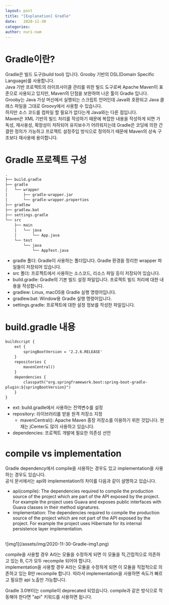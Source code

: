 ```yaml
---
layout: post
title: "[Explanation] Gradle"
date:   2020-11-30
categories:
author: nuri-nam
---
```


# Gradle이란?
Gradle은 빌드 도구(build tool) 입니다. Grooby 기반의 DSL(Domain Specific Language)를 사용합니다.<br>
Java 기반 프로젝트의 라이프사이클 관리를 위한 빌드 도구로써 Apache Maven이 표준으로 사용되고 있지만, Maven의 단점을 보완하여 나온 툴이 Gradle 입니다.<br>
Grooby는 Java 가상 머신에서 실행되는 스크립트 언어인데 Java와 호환되고 Java 클래스 파일을 그대로 Groovy에서 사용할 수 있습니다.<br>
하지만 소스 코드를 컴파일 할 필요가 없다는게 Java와는 다른 점입니다.<br>
Maven은 XML 기반의 빌드 처리를 작성하기 때문에 복잡한 내용을 작성하게 되면 가독성, 재사용성, 확장성이 저하되어 유지보수가 어려워지는데 
Gradle은 코딩에 의한 간결한 정의가 가능하고 프로젝트 설정주입 방식으로 정의하기 때문에 Maven의 상속 구조보다 재사용에 용이합니다.

# Gradle 프로젝트 구성
```
.
├── build.gradle
├── gradle
│   └── wrapper
│       ├── gradle-wrapper.jar
│       └── gradle-wrapper.properties
├── gradlew
├── gradlew.bat
├── settings.gradle
└── src
    ├── main
    │   └── java
    │       └── App.java
    └── test
        └── java
            └── AppTest.java
```
  * gradle 폴더: Gradle이 사용하는 폴더입니다. Gradle 환경을 정리한 wrapper 파일들이 저장되어 있습니다.
  * src 폴더: 프로젝트에서 사용하는 소스코드, 리소스 파일 등이 저장되어 있습니다.
  * build.gradle: Gradle의 기본 빌드 설정 파일입니다. 프로젝트 빌드 처리에 대한 내용을 작성합니다.
  * gradlew: Linux, macOS용 Gradle 실행 명령어입니다.
  * gradlew.bat: Window용 Gradle 실행 명령어입니다.
  * settings.gradle: 프로젝트에 대한 설정 정보를 작성한 파일입니다.

# build.gradle 내용
```
buildscript {
    ext {
        springBootVersion = '2.2.6.RELEASE'
    }
    repositories {
        mavenCentral()
    }
    dependencies {
        classpath("org.springframework.boot:spring-boot-gradle-plugin:${springBootVersion}")
    }
}
```
  * ext: build.gradle에서 사용하는 전역변수를 설정
  * repository: 라이브러리를 받을 원격 저장소 지정
    * mavenCentral(): Apache Maven 중장 저장소를 이용하기 위한 것입니다. 현재는 jCenter도 많이 사용하고 있습니다.
  * dependencies: 프로젝트 개발에 필요한 의존성 선언
   
# compile vs implementation
Gradle dependency에서 compile을 사용하는 경우도 있고 implementation을 사용하는 경우도 있습니다.<br>
공식 문서에서는 api와 implementation의 차이를 다음과 같이 설명하고 있습니다.<br>
  * api(compile): The dependencies required to compile the production source of the project which are part of the API exposed by the project. For example the project uses Guava and exposes public interfaces with Guava classes in their method signatures.
  * implementation: The dependencies required to compile the production source of the project which are not part of the API exposed by the project. For example the project uses Hibernate for its internal persistence layer implementation.
<br>
![img1](/assets/img/2020-11-30-Gradle-img1.png)

compile을 사용할 경우 A라는 모듈을 수정하게 되면 이 모듈을 직,간접적으로 의존하고 있는 B, C가 모두 recompile 되어야 합니다.<br>
implementation을 사용할 경우 A라는 모듈을 수정하게 되면 이 모듈을 직접적으로 의존하고 있는 B만 recompile 합니다. 따라서 implementation을 사용하면 속도가 빠르고 필요한 api 노출만 가능합니다.<br>

Gradle 3.0부터는 complie이 deprecated 되었습니다. compile과 같은 방식으로 작동해야 한다면 "api" 키워드를 사용하면 됩니다.
